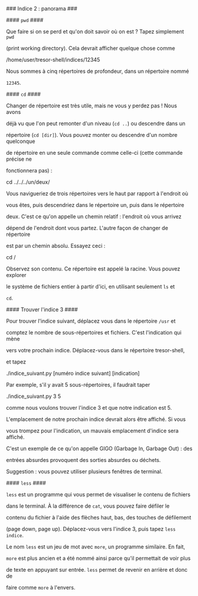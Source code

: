 ﻿\### Indice 2 : panorama ###

\#### `pwd` ####

Que faire si on se perd et qu'on doit savoir où on est ? Tapez simplement `pwd`

(print working directory). Cela devrait afficher quelque chose comme

/home/user/tresor-shell/indices/12345

Nous sommes à cinq répertoires de profondeur, dans un répertoire nommé

`12345`.

\#### `cd` ####

Changer de répertoire est très utile, mais ne vous y perdez pas ! Nous avons

déjà vu que l'on peut remonter d'un niveau (`cd ..`) ou descendre dans un

répertoire (`cd [dir]`). Vous pouvez monter ou descendre d'un nombre quelconque

de répertoire en une seule commande comme celle-ci (cette commande précise ne

fonctionnera pas) :

cd ../../../un/deux/

Vous navigueriez de trois répertoires vers le haut par rapport à l'endroit où

vous êtes, puis descendriez dans le répertoire un, puis dans le répertoire

deux. C'est ce qu'on appelle un chemin relatif : l'endroit où vous arrivez

dépend de l'endroit dont vous partez. L'autre façon de changer de répertoire

est par un chemin absolu. Essayez ceci :

cd /

Observez son contenu. Ce répertoire est appelé la racine. Vous pouvez explorer

le système de fichiers entier à partir d'ici, en utilisant seulement `ls` et

`cd`.

\#### Trouver l'indice 3 ####

Pour trouver l'indice suivant, déplacez vous dans le répertoire `/usr` et

comptez le nombre de sous-répertoires et fichiers. C'est l'indication qui mène

vers votre prochain indice. Déplacez-vous dans le répertoire tresor-shell,

et tapez

./indice\_suivant.py [numéro indice suivant] [indication]

Par exemple, s'il y avait 5 sous-répertoires, il faudrait taper

./indice\_suivant.py 3 5

comme nous voulons trouver l'indice 3 et que notre indication est 5.

L'emplacement de notre prochain indice devrait alors être affiché. Si vous

vous trompez pour l'indication, un mauvais emplacement d'indice sera affiché.

C'est un exemple de ce qu'on appelle GIGO (Garbage In, Garbage Out) : des

entrées absurdes provoquent des sorties absurdes ou déchets.

Suggestion : vous pouvez utiliser plusieurs fenêtres de terminal.

\#### `less` ####

`less` est un programme qui vous permet de visualiser le contenu de fichiers

dans le terminal. À la différence de `cat`, vous pouvez faire défiler le

contenu du fichier à l'aide des flèches haut, bas, des touches de défilement

(page down, page up). Déplacez-vous vers l'indice 3, puis tapez `less indice`.

Le nom `less` est un jeu de mot avec `more`, un programme similaire. En fait,

`more` est plus ancien et a été nommé ainsi parce qu'il permettait de voir plus

de texte en appuyant sur entrée. `less` permet de revenir en arrière et donc de

faire comme `more` à l'envers.
